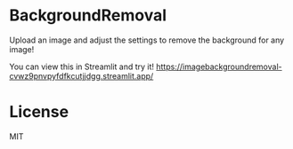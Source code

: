 # BackgroundRemoval
Upload an image and adjust the settings to remove the background for any image!

You can view this in Streamlit and try it! 
https://imagebackgroundremoval-cvwz9pnvpyfdfkcutjjdgg.streamlit.app/

# License
MIT
